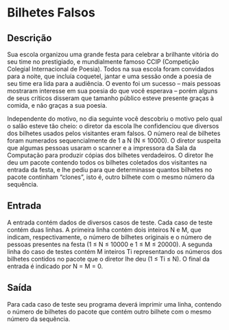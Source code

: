 # Bilhetes Falsos

## Descrição

Sua escola organizou uma grande festa para celebrar a brilhante vitória do seu time no prestigiado, e mundialmente famoso CCIP (Competição Colegial Internacional de Poesia). Todos na sua escola foram convidados para a noite, que incluía coquetel, jantar e uma sessão onde a poesia de seu time era lida para a audiência. O evento foi um sucesso – mais pessoas mostraram interesse em sua poesia do que você esperava – porém alguns de seus críticos disseram que tamanho público esteve presente graças à comida, e não graças a sua poesia.

Independente do motivo, no dia seguinte você descobriu o motivo pelo qual o salão esteve tão cheio: o diretor da escola lhe confidenciou que diversos dos bilhetes usados pelos visitantes eram falsos. O número real de bilhetes foram numerados sequencialmente de 1 a N (N ≤ 10000). O diretor suspeita que algumas pessoas usaram o scanner e a impressora da Sala da Computação para produzir cópias dos bilhetes verdadeiros. O diretor lhe deu um pacote contendo todos os bilhetes coletados dos visitantes na entrada da festa, e lhe pediu para que determinasse quantos bilhetes no pacote continham “clones”, isto é, outro bilhete com o mesmo número da sequência.

## Entrada

A entrada contém dados de diversos casos de teste. Cada caso de teste contém duas linhas. A primeira linha contém dois inteiros N e M, que indicam, respectivamente, o número de bilhetes originais e o número de pessoas presentes na festa (1 ≤ N ≤ 10000 e 1 ≤ M ≤ 20000). A segunda linha do caso de testes contém M inteiros Ti representando os números dos bilhetes contidos no pacote que o diretor lhe deu (1 ≤ Ti ≤ N). O final da entrada é indicado por N = M = 0.

## Saída

Para cada caso de teste seu programa deverá imprimir uma linha, contendo o número de bilhetes do pacote que contém outro bilhete com o mesmo número da sequência.
